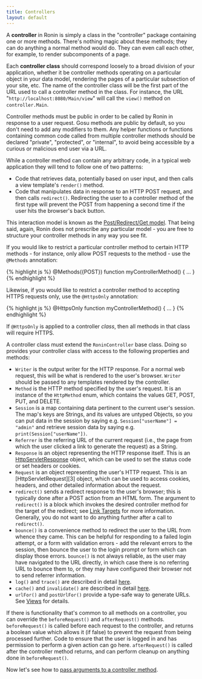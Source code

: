 ```yaml
---
title: Controllers
layout: default
---
```


A **controller** in Ronin is simply a class in the "controller" package
containing one or more methods. There's nothing magic about these methods;
they can do anything a normal method would do. They can even call each other,
for example, to render subcomponents of a page.

Each **controller class** should correspond loosely to a broad division of
your application, whether it be controller methods operating on a particular
object in your data model, rendering the pages of a particular subsection of
your site, etc. The name of the controller class will be the first part of the
URL used to call a controller method in the class. For instance, the URL
"`http://localhost:8080/Main/view`" will call the `view()` method on
`controller.Main`.

Controller methods must be public in order to be called by Ronin in response
to a user request. Gosu methods are public by default, so you don't need to
add any modifiers to them. Any helper functions or functions containing common
code called from multiple controller methods should be declared "private",
"protected", or "internal", to avoid being accessible by a curious or
malicious end user via a URL.

While a controller method can contain any arbitrary code, in a typical web
application they will tend to follow one of two patterns:

  * Code that retrieves data, potentially based on user input, and then calls a view template's `render()` method.
  * Code that manipulates data in response to an HTTP POST request, and then calls `redirect()`. Redirecting the user to a controller method of the first type will prevent the POST from happening a second time if the user hits the browser's back button.

This interaction model is known as the [Post/Redirect/Get model][1].  That being said,
again, Ronin does not prescribe any particular model - you
are free to structure your controller methods in any way you see fit.

If you would like to restrict a particular controller method to certain HTTP
methods - for instance, only allow POST requests to the method - use the
`@Methods` annotation:

{% highlight js %}
    @Methods({POST})
    function myControllerMethod() {
      ...
    }
{% endhighlight %}

Likewise, if you would like to restrict a controller method to accepting HTTPS requests only, use the
`@HttpsOnly` annotation:

{% highlight js %}
    @HttpsOnly
    function myControllerMethod() {
      ...
    }
{% endhighlight %}

If `@HttpsOnly` is applied to a controller *class*, then all methods in that class will require HTTPS.

A controller class must extend the `RoninController` base class. Doing so
provides your controller class with access to the following properties and
methods:

  * `Writer` is the output writer for the HTTP response. For a normal web request, this will be what is rendered to the user's browser. `Writer` should be passed to any templates rendered by the controller.
  * `Method` is the HTTP method specified by the user's request. It is an instance of the `HttpMethod` enum, which contains the values GET, POST, PUT, and DELETE.
  * `Session` is a map containing data pertinent to the current user's session. The map's keys are Strings, and its values are untyped Objects, so you can put data in the session by saying e.g. `Session["userName"] = "admin"` and retrieve session data by saying e.g. `print(Session["userName"])`.
  * `Referrer` is the referring URL of the current request (i.e., the page from which the user clicked a link to generate the request) as a String.
  * `Response` is an object representing the HTTP response itself. This is an [HttpServletResponse][2] object, which can be used to set the status code or set headers or cookies.
  * `Request` is an object representing the user's HTTP request. This is an [HttpServletRequest][3] object, which can be used to access cookies, headers, and other detailed information about the request.
  * `redirect()` sends a redirect response to the user's browser; this is typically done after a POST action from an HTML form. The argument to `redirect()` is a block which invokes the desired controller method for the target of the redirect; see [Link Targets](Link-Targets.html) for more information. Generally, you do not want to do anything further after a call to `redirect()`.
  * `bounce()` is a convenience method to redirect the user to the URL from whence they came. This can be helpful for responding to a failed login attempt, or a form with validation errors - add the relevant errors to the session, then bounce the user to the login prompt or form which can display those errors. `bounce()` is not always reliable, as the user may have
navigated to the URL directly, in which case there is no referring URL to bounce them to, or they may have configured their browser not to send referrer information.
  * `log()` and `trace()` are described in detail [here](Logging-and-Tracing.html).
  * `cache()` and `invalidate()` are described in detail [here](Caching.html).
  * `urlFor()` and `postUrlFor()` provide a type-safe way to generate URLs.  See [Views](Views.html) for details.

If there is functionality that's common to all methods on a controller, you can override the `beforeRequest()` and `afterRequest()` methods. `beforeRequest()` is called before each request to the controller, and returns
a boolean value which allows it (if false) to prevent the request from being
processed further. Code to ensure that the user is logged in and has
permission to perform a given action can go here. `afterRequest()` is called
after the controller method returns, and can perform cleanup on anything done
in `beforeRequest()`.

Now let's see how to [pass arguments to a controller method](Controller-Arguments.html).

   [1]: http://en.wikipedia.org/wiki/Post/Redirect/Get
   [2]: http://java.sun.com/products/servlet/2.2/javadoc/javax/servlet/http/HttpServletResponse.html
   [2]: http://java.sun.com/products/servlet/2.2/javadoc/javax/servlet/http/HttpServletRequest.html
